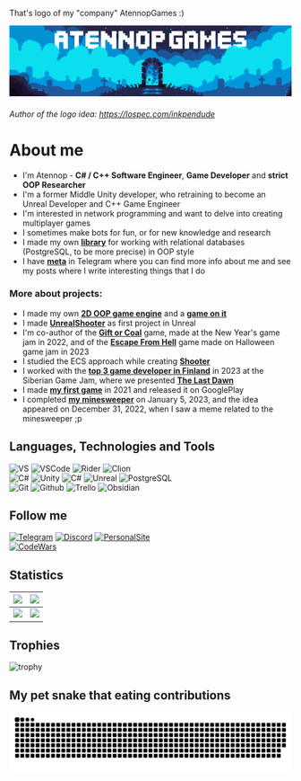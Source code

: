That's logo of my "company" AtennopGames :)

[![Header](https://github.com/Atennop1/Atennop1/blob/main/assets/logo.png)]()
###### Author of the logo idea: https://lospec.com/inkpendude 
 
# **About me**
- I'm Atennop - **C# / C++ Software Engineer**, **Game Developer** and **strict OOP Researcher** 
- I'm a former Middle Unity developer, who retraining to become an Unreal Developer and C++ Game Engineer
- I'm interested in network programming and want to delve into creating multiplayer games
- I sometimes make bots for fun, or for new knowledge and research
- I made my own [**library**](https://github.com/Atennop1/Relational-Databases-Via-OOP) for working with relational databases (PostgreSQL, to be more precise) in OOP style
- I have [**meta**](https://t.me/atennopmeta) in Telegram where you can find more info about me and see my posts where I write interesting things that I do

### More about projects:
- I made my own [**2D OOP game engine**](https://github.com/Atennop1/Genesis) and a [**game on it**](https://github.com/Atennop1/ArkanoidWithoutAnEngine)
- I made [**UnrealShooter**](https://github.com/Atennop1/UnrealShooter) as first project in Unreal
- I'm co-author of the [**Gift or Coal**](https://github.com/Funny-Monkeys/Gift-or-Coal) game, made at the New Year's game jam in 2022, and of the [**Escape From Hell**](https://github.com/GigaOrts/Halloween) game made on Halloween game jam in 2023
- I studied the ECS approach while creating [**Shooter**](https://github.com/Atennop1/ECS-Shooter)
- I worked with the [**top 3 game developer in Finland**](https://www.youtube.com/@littenchar) in 2023 at the Siberian Game Jam, where we presented [**The Last Dawn**](https://thebloka.itch.io/the-last-dawn)
- I made [**my first game**](https://github.com/Atennop1/SavannaSprint) in 2021 and released it on GooglePlay
- I completed [**my minesweeper**](https://github.com/Atennop1/Minesweeper) on January 5, 2023, and the idea appeared on December 31, 2022, when I saw a meme related to the minesweeper ;p

## **Languages, Technologies and Tools**
![VS](https://img.shields.io/badge/VS-000000.svg?style=for-the-badge&logo=visualstudio&logoColor=purple&color=black)
![VSCode](https://img.shields.io/badge/VS%20Code-000000.svg?style=for-the-badge&logo=visual-studio-code&logoColor=blue&color=black)
![Rider](https://img.shields.io/badge/Rider-000000.svg?style=for-the-badge&logo=Rider&logoColor=crimson&color=black)
![Clion](https://img.shields.io/badge/CLion-000000.svg?style=for-the-badge&logo=CLion&logoColor=blue&color=black)
<br>![C#](https://img.shields.io/badge/-C%23-090900?style=for-the-badge&logo=c-sharp&logoColor=purple&color=black)
![Unity](https://img.shields.io/badge/-Unity-090900?style=for-the-badge&logo=unity&color=black)
![C#](https://img.shields.io/badge/-C%2B%2B-090900?style=for-the-badge&logo=C%2B%2B&logoColor=blue&color=black)
![Unreal](https://img.shields.io/badge/-Unreal-090900?style=for-the-badge&logo=unrealengine&color=black)
![PostgreSQL](https://img.shields.io/badge/PostgreSQL-000000.svg?style=for-the-badge&logo=postgresql&logoColor=blue&color=black)
<br>![Git](https://img.shields.io/badge/Git-000000.svg?style=for-the-badge&logo=Git&logoColor=red&color=black)
![Github](https://img.shields.io/badge/GitHub-000000.svg?style=for-the-badge&logo=GitHub&logoColor=white&color=black)
![Trello](https://img.shields.io/badge/Trello-000000.svg?style=for-the-badge&logo=Trello&logoColor=blue&color=black)
![Obsidian](https://img.shields.io/badge/Obsidian-000000.svg?style=for-the-badge&logo=Obsidian&logoColor=purple&color=black)

## **Follow me**
[![Telegram](https://img.shields.io/badge/Telegram-000000.svg?style=for-the-badge&logo=Telegram&color=black)](https://t.me/atennopmeta)
[![Discord](https://img.shields.io/badge/Discord-000000.svg?style=for-the-badge&logo=Discord&color=black)](https://discordapp.com/users/837023021487226910/)
[![PersonalSite](https://img.shields.io/badge/website-000000.svg?style=for-the-badge&logo=About.me&color=black)](https://atennop.ru)
<br>[![CodeWars](https://www.codewars.com/users/Atennop/badges/large)](https://www.codewars.com/users/Atennop)

## **Statistics**
| <img src="https://streak-stats.demolab.com/?user=Atennop1&theme=tokyonight"> | <img src="https://github-readme-stats-sigma-five.vercel.app/api?username=Atennop1&count_private=true&show_icons=true&theme=tokyonight"> |
| :---: | --- |
| <img src="https://github-readme-stats-sigma-five.vercel.app/api/top-langs/?username=Atennop1&layout=compact&theme=tokyonight"> | <img src="https://github-readme-stats.vercel.app/api/wakatime?username=atennop&layout=compact&theme=tokyonight"> |

## **Trophies**
![trophy](https://github-profile-trophy.vercel.app/?username=Atennop1&theme=tokyonight&no-frame=true&column=6&row=1)

## My pet snake that eating contributions
![Snake](https://github.com/Atennop1/Atennop1/blob/output/github-contribution-grid-snake-dark.svg)
